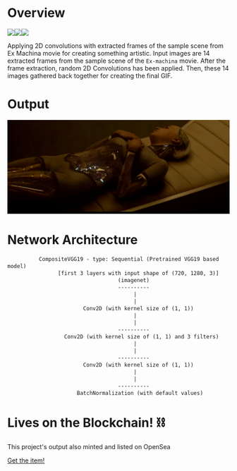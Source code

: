 # Overview
<div style = "display: flex;">
  <img src = "https://img.shields.io/badge/TensorFlow-FF6F00?style=for-the-badge&logo=tensorflow&logoColor=white">
  <img src = "https://img.shields.io/badge/Python-FFD43B?style=for-the-badge&logo=python&logoColor=blue">
  <img src = "https://img.shields.io/badge/Numpy-777BB4?style=for-the-badge&logo=numpy&logoColor=white">
</div>

Applying 2D convolutions with extracted frames of the sample scene 
from Ex Machina movie for creating something artistic. Input images
are 14 extracted frames from the sample scene of the `Ex-machina` movie.
After the frame extraction, random 2D Convolutions has been applied. Then, these 14 images gathered back together for creating
the final GIF.

# Output
![Final GIF Output](https://raw.githubusercontent.com/egesabanci/ex-machina-conv2d/master/target/dist/output.gif)

# Network Architecture
```
          CompositeVGG19 - type: Sequential (Pretrained VGG19 based model)
                [first 3 layers with input shape of (720, 1280, 3)]
                                   (imagenet)
                                   ----------
                                        |
                                        |
                        Conv2D (with kernel size of (1, 1))
                                        |
                                        |
                                   ----------
                  Conv2D (with kernel size of (1, 1) and 3 filters)
                                        |
                                        |
                                   ----------
                        Conv2D (with kernel size of (1, 1))
                                        |
                                        |
                                   ----------
                      BatchNormalization (with default values)
```

# Lives on the Blockchain! :chains:
This project's output also minted and listed on OpenSea


[Get the item!](https://opensea.io/assets/matic/0x2953399124f0cbb46d2cbacd8a89cf0599974963/95202647556271955572982637523054989277279704670720503865731697009783186915329/)